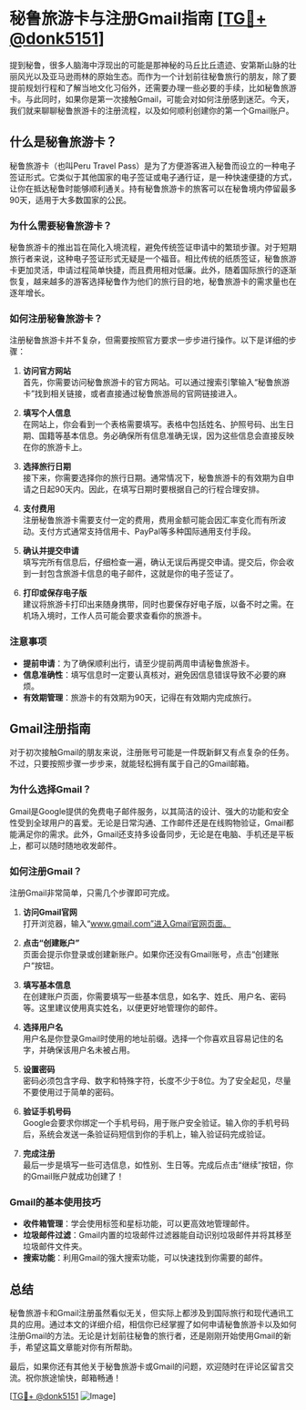 # 秘鲁旅游卡与注册Gmail指南 [[TG💪+ @donk5151](https://t.me/s/donk5151)]

提到秘鲁，很多人脑海中浮现出的可能是那神秘的马丘比丘遗迹、安第斯山脉的壮丽风光以及亚马逊雨林的原始生态。而作为一个计划前往秘鲁旅行的朋友，除了要提前规划行程和了解当地文化习俗外，还需要办理一些必要的手续，比如秘鲁旅游卡。与此同时，如果你是第一次接触Gmail，可能会对如何注册感到迷茫。今天，我们就来聊聊秘鲁旅游卡的注册流程，以及如何顺利创建你的第一个Gmail账户。

## 什么是秘鲁旅游卡？

秘鲁旅游卡（也叫Peru Travel Pass）是为了方便游客进入秘鲁而设立的一种电子签证形式。它类似于其他国家的电子签证或电子通行证，是一种快速便捷的方式，让你在抵达秘鲁时能够顺利通关。持有秘鲁旅游卡的旅客可以在秘鲁境内停留最多90天，适用于大多数国家的公民。

### 为什么需要秘鲁旅游卡？

秘鲁旅游卡的推出旨在简化入境流程，避免传统签证申请中的繁琐步骤。对于短期旅行者来说，这种电子签证形式无疑是一个福音。相比传统的纸质签证，秘鲁旅游卡更加灵活，申请过程简单快捷，而且费用相对低廉。此外，随着国际旅行的逐渐恢复，越来越多的游客选择秘鲁作为他们的旅行目的地，秘鲁旅游卡的需求量也在逐年增长。

### 如何注册秘鲁旅游卡？

注册秘鲁旅游卡并不复杂，但需要按照官方要求一步步进行操作。以下是详细的步骤：

1. **访问官方网站**  
   首先，你需要访问秘鲁旅游卡的官方网站。可以通过搜索引擎输入“秘鲁旅游卡”找到相关链接，或者直接通过秘鲁旅游局的官网链接进入。

2. **填写个人信息**  
   在网站上，你会看到一个表格需要填写。表格中包括姓名、护照号码、出生日期、国籍等基本信息。务必确保所有信息准确无误，因为这些信息会直接反映在你的旅游卡上。

3. **选择旅行日期**  
   接下来，你需要选择你的旅行日期。通常情况下，秘鲁旅游卡的有效期为自申请之日起90天内。因此，在填写日期时要根据自己的行程合理安排。

4. **支付费用**  
   注册秘鲁旅游卡需要支付一定的费用，费用金额可能会因汇率变化而有所波动。支付方式通常支持信用卡、PayPal等多种国际通用支付手段。

5. **确认并提交申请**  
   填写完所有信息后，仔细检查一遍，确认无误后再提交申请。提交后，你会收到一封包含旅游卡信息的电子邮件，这就是你的电子签证了。

6. **打印或保存电子版**  
   建议将旅游卡打印出来随身携带，同时也要保存好电子版，以备不时之需。在机场入境时，工作人员可能会要求查看你的旅游卡。

### 注意事项

- **提前申请**：为了确保顺利出行，请至少提前两周申请秘鲁旅游卡。
- **信息准确性**：填写信息时一定要认真核对，避免因信息错误导致不必要的麻烦。
- **有效期管理**：旅游卡的有效期为90天，记得在有效期内完成旅行。

## Gmail注册指南

对于初次接触Gmail的朋友来说，注册账号可能是一件既新鲜又有点复杂的任务。不过，只要按照步骤一步步来，就能轻松拥有属于自己的Gmail邮箱。

### 为什么选择Gmail？

Gmail是Google提供的免费电子邮件服务，以其简洁的设计、强大的功能和安全性受到全球用户的喜爱。无论是日常沟通、工作邮件还是在线购物验证，Gmail都能满足你的需求。此外，Gmail还支持多设备同步，无论是在电脑、手机还是平板上，都可以随时随地收发邮件。

### 如何注册Gmail？

注册Gmail非常简单，只需几个步骤即可完成。

1. **访问Gmail官网**  
   打开浏览器，输入“www.gmail.com”进入Gmail官网页面。

2. **点击“创建账户”**  
   页面会提示你登录或创建新账户。如果你还没有Gmail账号，点击“创建账户”按钮。

3. **填写基本信息**  
   在创建账户页面，你需要填写一些基本信息，如名字、姓氏、用户名、密码等。这里建议使用真实姓名，以便更好地管理你的邮件。

4. **选择用户名**  
   用户名是你登录Gmail时使用的地址前缀。选择一个你喜欢且容易记住的名字，并确保该用户名未被占用。

5. **设置密码**  
   密码必须包含字母、数字和特殊字符，长度不少于8位。为了安全起见，尽量不要使用过于简单的密码。

6. **验证手机号码**  
   Google会要求你绑定一个手机号码，用于账户安全验证。输入你的手机号码后，系统会发送一条验证码短信到你的手机上，输入验证码完成验证。

7. **完成注册**  
   最后一步是填写一些可选信息，如性别、生日等。完成后点击“继续”按钮，你的Gmail账户就成功创建了！

### Gmail的基本使用技巧

- **收件箱管理**：学会使用标签和星标功能，可以更高效地管理邮件。
- **垃圾邮件过滤**：Gmail内置的垃圾邮件过滤器能自动识别垃圾邮件并将其移至垃圾邮件文件夹。
- **搜索功能**：利用Gmail的强大搜索功能，可以快速找到你需要的邮件。

## 总结

秘鲁旅游卡和Gmail注册虽然看似无关，但实际上都涉及到国际旅行和现代通讯工具的应用。通过本文的详细介绍，相信你已经掌握了如何申请秘鲁旅游卡以及如何注册Gmail的方法。无论是计划前往秘鲁的旅行者，还是刚刚开始使用Gmail的新手，希望这篇文章能对你有所帮助。

最后，如果你还有其他关于秘鲁旅游卡或Gmail的问题，欢迎随时在评论区留言交流。祝你旅途愉快，邮箱畅通！

[[TG💪+ @donk5151](https://t.me/s/donk5151) ![Image](https://i.postimg.cc/rwNCRYN7/Snipaste-2025-04-30-17-27-05.png)]